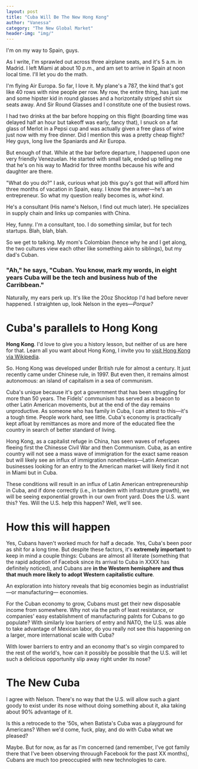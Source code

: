 ```yaml
---
layout: post
title: "Cuba Will Be The New Hong Kong"
author: "Vanessa"
category: "The New Global Market"
header-img: "img/"
---
```


I'm on my way to Spain, guys. 

As I write, I'm sprawled out across three airplane seats, and it's 5 a.m. in Madrid. I left Miami at about 10 p.m., and am set to arrive in Spain at noon local time. I'll let you do the math. 

I'm flying Air Europa. So far, I love it. My plane's a 787, the kind that's got like 40 rows with nine people per row. My row, the entire thing, has just me and some hipster kid in round glasses and a horizontally striped shirt six seats away. And Sir Round Glasses and I constitute one of the busiest rows. 

I had two drinks at the bar before hopping on this flight (boarding time was delayed half an hour but takeoff was early, fancy that), I snuck on a fat glass of Merlot in a Pepsi cup and was actually given a free glass of wine just now with my free dinner. Did I mention this was a pretty cheap flight? Hey guys, long live the Spaniards and Air Europa.

But enough of that. While at the bar before departure, I happened upon one very friendly Venezuelan. He started with small talk, ended up telling me that he's on his way to Madrid for three months because his wife and daughter are there. 

"What do you do?" I ask, curious what job this guy's got that will afford him three months of vacation in Spain, easy. I know the answer&mdash;he's an entrepreneur. So what my question really becomes is, <em>what kind</em>.

He's a consultant (His name's Nelson, I find out much later). He specializes in supply chain and links up companies with China. 

Hey, funny. I'm a consultant, too. I do something similar, but for tech startups. Blah, blah, blah.

So we get to talking. My mom's Colombian (hence why he and I get along, the two cultures view each other like something akin to siblings), but my dad's Cuban.

<h3>"Ah," he says, "Cuban. You know, mark my words, in eight years Cuba will be the tech and business hub of the Carribbean."</h3>

Naturally, my ears perk up. It's like the 20oz Shocktop I'd had before never happened. I straighten up, look Nelson in the eyes&mdash;<em>Porque?</em>

<h1>Cuba's parallels to Hong Kong</h1>

<strong>Hong Kong</strong>. I'd love to give you a history lesson, but neither of us are here for that. Learn all you want about Hong Kong, I invite you to <a href="http://wikipedia.org/hong-kong">visit Hong Kong via Wikipedia</a>. 

So. Hong Kong was developed under British rule for almost a century. It just recently came under Chinese rule, in 1997. But even then, it remains almost autonomous: an island of capitalism in a sea of communism. 

Cuba's unique because it's got a government that has been struggling for more than 50 years. The Fidels' communism has served as a beacon to other Latin American movements, but at the end of the day remains unproductive. As someone who has family in Cuba, I can attest to this&mdash;it's a tough time. People work hard, see little. Cuba's economy is practically kept afloat by remittances as more and more of the educated flee the country in search of better standard of living. 

Hong Kong, as a capitalist refuge in China, has seen waves of refugees fleeing first the Chinesse Civil War and then Communism. Cuba, as an entire country will not see a mass wave of immigration for the exact same reason but will likely see an influx of immigration nonetheless&mdash;Latin American businesses looking for an entry to the American market will likely find it not in Miami but in Cuba. 

These conditions will result in an influx of Latin American entrepreneurship in Cuba, and if done correctly (i.e., in tandem with infrastruture growth), we will be seeing exponential growth in our own front yard. Does the U.S. want this? Yes. Will the U.S. help this happen? Well, we'll see.

<h1>How this will happen</h1>

Yes, Cubans haven't worked much for half a decade. Yes, Cuba's been poor as shit for a long time. But despite these factors, it's <strong>extremely important</strong> to keep in mind a couple things: Cubans are almost all literate (something that the rapid adoption of Facebok since its arrival to Cuba in XXXX has definitely noticed), and Cubans are <strong>in the Western hemisphere and thus that much more likely to adopt Western capitalistic culture</strong>. 

An exploration into history reveals that big economies begin as industrialist&mdash;or manufacturing&mdash; economies. 

For the Cuban economy to grow, Cubans must get their new disposable income from somewhere. Why not via the path of least resistance, or companies' easy establishment of manufacturing palnts for Cubans to go populate? With similarly low barriers of entry and NATO, the U.S. was able to take advantage of Mexican labor, do you really not see this happening on a larger, more international scale with Cuba?

With lower barriers to entry and an economy that's so virgin compared to the rest of the world's, how can it possibly be possible that the U.S. will let such a delicious opportunity slip away right under its nose?

<h1>The New Cuba</h1>

I agree with Nelson. There's no way that the U.S. will allow such a giant goody to exist under its nose without doing something about it, aka taking about 90% advantage of it. 

Is this a retrocede to the '50s, when Batista's Cuba was a playground for Americans? When we'd come, fuck, play, and do with Cuba what we pleased?

Maybe. But for now, as far as I'm concerned (and remember, I've got family there that I've been observing throuugh Facebook for the past XX months), Cubans are much too preoccupied with new technologies to care.


